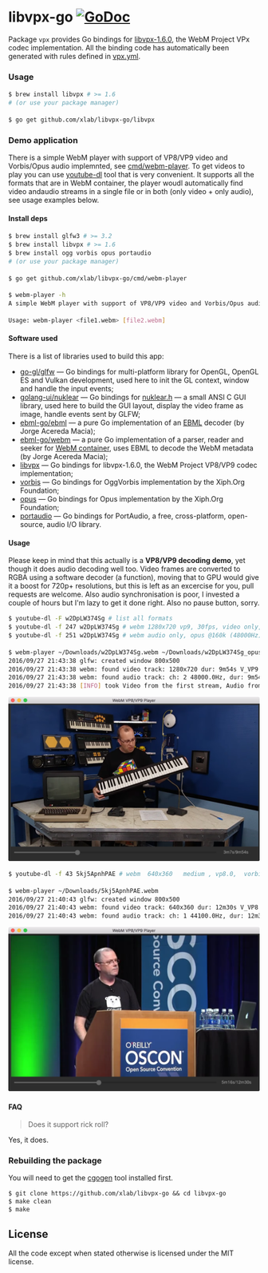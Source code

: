 libvpx-go [![GoDoc](https://godoc.org/github.com/xlab/libvpx-go/vpx?status.svg)](https://godoc.org/github.com/xlab/libvpx-go/vpx)
=========

Package `vpx` provides Go bindings for [libvpx-1.6.0](http://www.webmproject.org/code/), the WebM Project VPx codec implementation.
All the binding code has automatically been generated with rules defined in [vpx.yml](/vpx.yml).

### Usage

```bash
$ brew install libvpx # >= 1.6
# (or use your package manager)

$ go get github.com/xlab/libvpx-go/libvpx
```

### Demo application

There is a simple WebM player with support of VP8/VP9 video and Vorbis/Opus audio implemnted, see [cmd/webm-player](cmd/webm-player). To get videos to play you can use [youtube-dl](https://github.com/rg3/youtube-dl) tool that is very convenient. It supports all the formats that are in WebM container, the player woudl automatically find video andaudio streams in a single file or in both (only video + only audio), see usage examples below.

#### Install deps

```bash
$ brew install glfw3 # >= 3.2
$ brew install libvpx # >= 1.6
$ brew install ogg vorbis opus portaudio
# (or use your package manager)

$ go get github.com/xlab/libvpx-go/cmd/webm-player

$ webm-player -h
A simple WebM player with support of VP8/VP9 video and Vorbis/Opus audio. Version: v1.0rc1

Usage: webm-player <file1.webm> [file2.webm]
```

#### Software used

There is a list of libraries used to build this app:

* [go-gl/glfw](http://github.com/go-gl/glfw) — Go bindings for multi-platform library for OpenGL, OpenGL ES and Vulkan development, used here to init the GL context, window and handle the input events;
* [golang-ui/nuklear](https://github.com/golang-ui/nuklear) — Go bindings for [nuklear.h](https://github.com/vurtun/nuklear) — a small ANSI C GUI library, used here to build the GUI layout, display the video frame as image, handle events sent by GLFW;
* [ebml-go/ebml](https://github.com/ebml-go/ebml) — a pure Go implementation of an [EBML](http://matroska-org.github.io/libebml/specs.html) decoder (by Jorge Acereda Macia);
* [ebml-go/webm](https://github.com/ebml-go/webm) — a pure Go implementation of a parser, reader and seeker for [WebM container](http://www.webmproject.org/docs/container/), uses EBML to decode the WebM metadata (by Jorge Acereda Macia);
* [libvpx](https://github.com/xlab/libvpx-go) — Go bindings for libvpx-1.6.0, the WebM Project VP8/VP9 codec implementation;
* [vorbis](https://github.com/xlab/vorbis-go) — Go bindings for OggVorbis implementation by the Xiph.Org Foundation;
* [opus](https://github.com/xlab/opus-go) — Go bindings for Opus implementation by the Xiph.Org Foundation;
* [portaudio](https://github.com/xlab/portaudio-go) — Go bindings for PortAudio, a free, cross-platform, open-source, audio I/O library.

#### Usage

Please keep in mind that this actually is a **VP8/VP9 decoding demo**, yet though it does audio decoding well too. Video frames are converted to RGBA using a software decoder (a function), moving that to GPU would give it a boost for 720p+ resolutions, but this is left as an excercise for you, pull requests are welcome. Also audio synchronisation is poor, I invested a couple of hours but I'm lazy to get it done right. Also no pause button, sorry.

```bash
$ youtube-dl -F w2DpLW374Sg # list all formats
$ youtube-dl -f 247 w2DpLW374Sg # webm 1280x720 vp9, 30fps, video only, 71.90MiB
$ youtube-dl -f 251 w2DpLW374Sg # webm audio only, opus @160k (48000Hz), 8.92MiB

$ webm-player ~/Downloads/w2DpLW374Sg.webm ~/Downloads/w2DpLW374Sg_opus.webm
2016/09/27 21:43:38 glfw: created window 800x500
2016/09/27 21:43:38 webm: found video track: 1280x720 dur: 9m54s V_VP9
2016/09/27 21:43:38 webm: found audio track: ch: 2 48000.0Hz, dur: 9m54s, codec: A_OPUS
2016/09/27 21:43:38 [INFO] took Video from the first stream, Audio from the second
```

<a href="https://www.youtube.com/watch?v=dQw4w9WgXcQ"><img alt="webm player golang 8bit" src="assets/demo2.png" width="800px"/></a>


```bash
$ youtube-dl -f 43 5kj5ApnhPAE # webm  640x360   medium , vp8.0,  vorbis@128k

$ webm-player ~/Downloads/5kj5ApnhPAE.webm
2016/09/27 21:40:43 glfw: created window 800x500
2016/09/27 21:40:43 webm: found video track: 640x360 dur: 12m30s V_VP8
2016/09/27 21:40:43 webm: found audio track: ch: 1 44100.0Hz, dur: 12m30s, codec: A_VORBIS
```

<a href="https://www.youtube.com/watch?v=dQw4w9WgXcQ"><img alt="webm player golang rob" src="assets/demo1.png" width="800px"/></a>

#### FAQ

> Does it support rick roll?

Yes, it does.

### Rebuilding the package

You will need to get the [cgogen](https://git.io/cgogen) tool installed first.

```
$ git clone https://github.com/xlab/libvpx-go && cd libvpx-go
$ make clean
$ make
```

## License

All the code except when stated otherwise is licensed under the MIT license.
